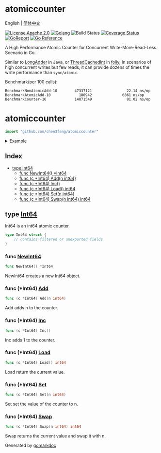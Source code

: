 # atomiccounter

English | [简体中文](README_zh.md)

[![License Apache 2.0](https://img.shields.io/badge/License-Apache_2.0-red.svg)](COPYING)
[![Golang](https://img.shields.io/badge/Language-go1.18+-blue.svg)](https://go.dev/)
![Build Status](https://github.com/chen3feng/atomiccounter/actions/workflows/go.yml/badge.svg)
[![Coverage Status](https://coveralls.io/repos/github/chen3feng/atomiccounter/badge.svg?branch=master)](https://coveralls.io/github/chen3feng/atomiccounter?branch=master)
[![GoReport](https://goreportcard.com/badge/github.com/securego/gosec)](https://goreportcard.com/report/github.com/chen3feng/atomiccounter)
[![Go Reference](https://pkg.go.dev/badge/github.com/chen3feng/atomiccounter.svg)](https://pkg.go.dev/github.com/chen3feng/atomiccounter)

A High Performance Atomic Counter for Concurrent Write-More-Read-Less Scenario in Go.

Similar to [LongAdder](https://docs.oracle.com/javase/8/docs/api/java/util/concurrent/atomic/LongAdder.html) in Java, or
[ThreadCachedInt](https://github.com/facebook/folly/blob/main/folly/docs/ThreadCachedInt.md) in [folly](https://github.com/facebook/folly),
In scenarios of high concurrent writes but few reads, it can provide dozens of times the write performance than `sync/atomic`.

Benchmark(per 100 calls):

```console
BenchmarkNonAtomicAdd-10        47337121                22.14 ns/op
BenchmarkAtomicAdd-10             180942              6861 ns/op
BenchmarkCounter-10             14871549                81.02 ns/op
```

<!-- gomarkdoc:embed:start -->

<!-- Code generated by gomarkdoc. DO NOT EDIT -->

# atomiccounter

```go
import "github.com/chen3feng/atomiccounter"
```

<details><summary>Example</summary>
<p>

```go
package main

import (
	"fmt"
	"github.com/chen3feng/atomiccounter"
	"sync"
)

func main() {
	counter := atomiccounter.NewInt64()
	var wg sync.WaitGroup
	for i := 0; i < 100; i++ {
		wg.Add(1)
		go func() {
			counter.Inc()
			wg.Done()
		}()

	}
	wg.Wait()
	fmt.Println(counter.Load())
	counter.Set(0)
	fmt.Println(counter.Load())
}
```

#### Output

```
100
0
```

</p>
</details>

## Index

- [type Int64](<#type-int64>)
  - [func NewInt64() *Int64](<#func-newint64>)
  - [func (c *Int64) Add(n int64)](<#func-int64-add>)
  - [func (c *Int64) Inc()](<#func-int64-inc>)
  - [func (c *Int64) Load() int64](<#func-int64-load>)
  - [func (c *Int64) Set(n int64)](<#func-int64-set>)
  - [func (c *Int64) Swap(n int64) int64](<#func-int64-swap>)


## type [Int64](<https://github.com/chen3feng/atomiccounter/blob/master/int64.go#L12-L15>)

Int64 is an int64 atomic counter.

```go
type Int64 struct {
    // contains filtered or unexported fields
}
```

### func [NewInt64](<https://github.com/chen3feng/atomiccounter/blob/master/int64.go#L22>)

```go
func NewInt64() *Int64
```

NewInt64 creates a new Int64 object.

### func \(\*Int64\) [Add](<https://github.com/chen3feng/atomiccounter/blob/master/int64.go#L27>)

```go
func (c *Int64) Add(n int64)
```

Add adds n to the counter.

### func \(\*Int64\) [Inc](<https://github.com/chen3feng/atomiccounter/blob/master/int64.go#L33>)

```go
func (c *Int64) Inc()
```

Inc adds 1 to the counter.

### func \(\*Int64\) [Load](<https://github.com/chen3feng/atomiccounter/blob/master/int64.go#L43>)

```go
func (c *Int64) Load() int64
```

Load return the current value.

### func \(\*Int64\) [Set](<https://github.com/chen3feng/atomiccounter/blob/master/int64.go#L38>)

```go
func (c *Int64) Set(n int64)
```

Set set the value of the counter to n.

### func \(\*Int64\) [Swap](<https://github.com/chen3feng/atomiccounter/blob/master/int64.go#L52>)

```go
func (c *Int64) Swap(n int64) int64
```

Swap returns the current value and swap it with n.



Generated by [gomarkdoc](<https://github.com/princjef/gomarkdoc>)


<!-- gomarkdoc:embed:end -->
